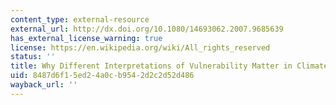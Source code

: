 ```yaml
---
content_type: external-resource
external_url: http://dx.doi.org/10.1080/14693062.2007.9685639
has_external_license_warning: true
license: https://en.wikipedia.org/wiki/All_rights_reserved
status: ''
title: Why Different Interpretations of Vulnerability Matter in Climate Change Discourses
uid: 8487d6f1-5ed2-4a0c-b954-2d2c2d52d486
wayback_url: ''
---
```

